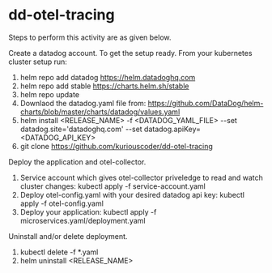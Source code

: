 # dd-otel-tracing
Steps to perform this activity are as given below.

Create a datadog account. To get the setup ready. From your kubernetes cluster setup run:
1. helm repo add datadog https://helm.datadoghq.com
2. helm repo add stable https://charts.helm.sh/stable
3. helm repo update
4. Downlaod the datadog.yaml file from: https://github.com/DataDog/helm-charts/blob/master/charts/datadog/values.yaml
5. helm install <RELEASE_NAME> -f <DATADOG_YAML_FILE> --set datadog.site='datadoghq.com' --set datadog.apiKey=<DATADOG_API_KEY>
6. git clone https://github.com/kuriouscoder/dd-otel-tracing

Deploy the application and otel-collector.
1. Service account which gives otel-collector priveledge to read and watch cluster changes:
   kubectl apply -f service-account.yaml
2. Deploy otel-config.yaml with your desired datadog api key:
   kubectl apply -f otel-config.yaml
3. Deploy your application:
   kubectl apply -f microservices.yaml/deployment.yaml

Uninstall and/or delete deployment.
1. kubectl delete -f *.yaml
2. helm uninstall <RELEASE_NAME>
